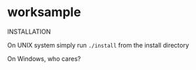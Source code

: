 worksample
==========

INSTALLATION

On UNIX system simply run ```./install``` from the install directory


On Windows, who cares?
